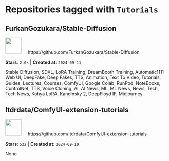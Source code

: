 # Repositories tagged with `Tutorials`


## FurkanGozukara/Stable-Diffusion


<a href='https://github.com/FurkanGozukara/Stable-Diffusion'>
<img src="https://avatars.githubusercontent.com/u/19240467?v=4" width="50" height="50"></a> &nbsp; &nbsp; https://github.com/FurkanGozukara/Stable-Diffusion

**Stars**: `2.0k` | **Created at**: `2024-09-11`


Stable Diffusion, SDXL, LoRA Training, DreamBooth Training, Automatic1111 Web UI, DeepFake, Deep Fakes, TTS, Animation, Text To Video, Tutorials, Guides, Lectures, Courses, ComfyUI, Google Colab, RunPod, NoteBooks, ControlNet, TTS, Voice Cloning, AI, AI News, ML, ML News, News, Tech, Tech News, Kohya LoRA, Kandinsky 2, DeepFloyd IF, Midjourney

## ltdrdata/ComfyUI-extension-tutorials


<a href='https://github.com/ltdrdata/ComfyUI-extension-tutorials'>
<img src="https://avatars.githubusercontent.com/u/128333288?v=4" width="50" height="50"></a> &nbsp; &nbsp; https://github.com/ltdrdata/ComfyUI-extension-tutorials

**Stars**: `532` | **Created at**: `2024-09-10`


None
